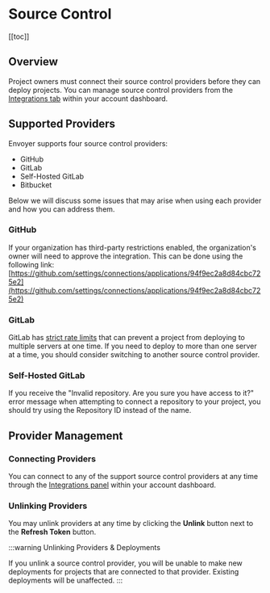 # Source Control

[[toc]]

## Overview

Project owners must connect their source control providers before they can deploy projects. You can manage source control providers from the [Integrations tab](https://envoyer.io/user/profile#/integrations) within your account dashboard.

## Supported Providers

Envoyer supports four source control providers:

- GitHub
- GitLab
- Self-Hosted GitLab
- Bitbucket

Below we will discuss some issues that may arise when using each provider and how you can address them.

### GitHub

If your organization has third-party restrictions enabled, the organization's owner will need to approve the integration. This can be done using the following link: [https://github.com/settings/connections/applications/94f9ec2a8d84cbc725e2](https://github.com/settings/connections/applications/94f9ec2a8d84cbc725e2)

### GitLab

GitLab has [strict rate limits](https://docs.gitlab.com/ee/security/rate_limits.html) that can prevent a project from deploying to multiple servers at one time. If you need to deploy to more than one server at a time, you should consider switching to another source control provider.

### Self-Hosted GitLab

If you receive the "Invalid repository. Are you sure you have access to it?" error message when attempting to connect a repository to your project, you should try using the Repository ID instead of the name.

## Provider Management

### Connecting Providers

You can connect to any of the support source control providers at any time through the [Integrations panel](https://envoyer.io/user/profile#/integrations) within your account dashboard.

### Unlinking Providers

You may unlink providers at any time by clicking the **Unlink** button next to the **Refresh Token** button.

:::warning Unlinking Providers & Deployments

If you unlink a source control provider, you will be unable to make new deployments for projects that are connected to that provider. Existing deployments will be unaffected.
:::
